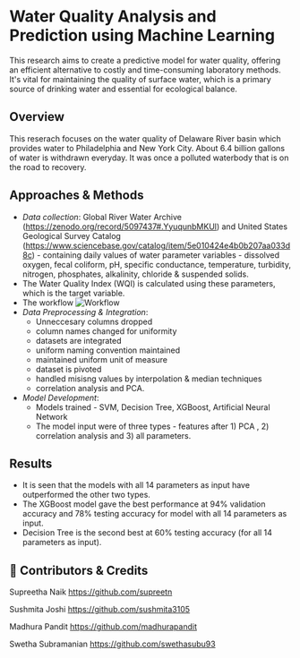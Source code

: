 # Water Quality Analysis and Prediction using Machine Learning

This research aims to create a predictive model for water quality, offering an efficient alternative to costly and time-consuming laboratory methods. It's vital for maintaining the quality of surface water, which is a primary source of drinking water and essential for ecological balance.


## Overview
This reserach focuses on the water quality of Delaware River basin which provides water to Philadelphia and New York City. About 6.4 billion gallons of water is withdrawn everyday. It was once a polluted waterbody that is on the road to recovery. 

  
## Approaches & Methods 

- *Data collection*: Global River Water Archive (https://zenodo.org/record/5097437#.YyuqunbMKUl) and United States Geological Survey Catalog (https://www.sciencebase.gov/catalog/item/5e010424e4b0b207aa033d8c) - containing daily values of water parameter variables - dissolved oxygen, fecal coliform, pH, specific conductance, temperature, turbidity, nitrogen, phosphates, alkalinity, chloride & suspended solids.
- The Water Quality Index (WQI) is calculated using these parameters, which is the target variable.  
- The workflow 
![Workflow](https://github.com/swethasubu93/Analytical-Processing/assets/109064336/8259509f-e1b1-44a9-872d-20b29dd560aa)
- *Data Preprocessing & Integration*:
    - Unneccesary columns dropped
    - column names changed for uniformity
    - datasets are integrated
    - uniform naming convention maintained
    - maintained uniform unit of measure
    - dataset is pivoted
    - handled misisng values by interpolation & median techniques
    - correlation analysis and PCA.
- *Model Development*:
  - Models trained - SVM, Decision Tree, XGBoost, Artificial Neural Network
  - The model input were of three types - features after 1) PCA , 2) correlation analysis and 3) all parameters.


## Results 

- It is seen that the models with all 14 parameters as input have outperformed the other two types.  
- The XGBoost model gave the best performance at 94% validation accuracy and 78% testing accuracy for model with all 14 parameters as input.
- Decision Tree is the second best at 60% testing accuracy (for all 14 parameters as input).

## 🔗 Contributors & Credits
Supreetha Naik https://github.com/supreetn

Sushmita Joshi https://github.com/sushmita3105

Madhura Pandit https://github.com/madhurapandit

Swetha Subramanian https://github.com/swethasubu93
